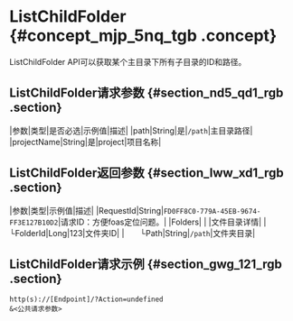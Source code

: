 # ListChildFolder {#concept_mjp_5nq_tgb .concept}

ListChildFolder API可以获取某个主目录下所有子目录的ID和路径。

## ListChildFolder请求参数 {#section_nd5_qd1_rgb .section}

|参数|类型|是否必选|示例值|描述|
|path|String|是|`/path`|主目录路径|
|projectName|String|是|project|项目名称|

## ListChildFolder返回参数 {#section_lww_xd1_rgb .section}

|参数|类型|示例值|描述|
|RequestId|String|`FD0FF8C0-779A-45EB-9674-FF3E127B10D2`|请求ID：方便foas定位问题。|
|Folders| | |文件目录详情|
|  └FolderId|Long|123|文件夹ID|
|  └Path|String|`/path`|文件夹目录|

## ListChildFolder请求示例 {#section_gwg_121_rgb .section}

```
http(s)://[Endpoint]/?Action=undefined
&<公共请求参数>
```

